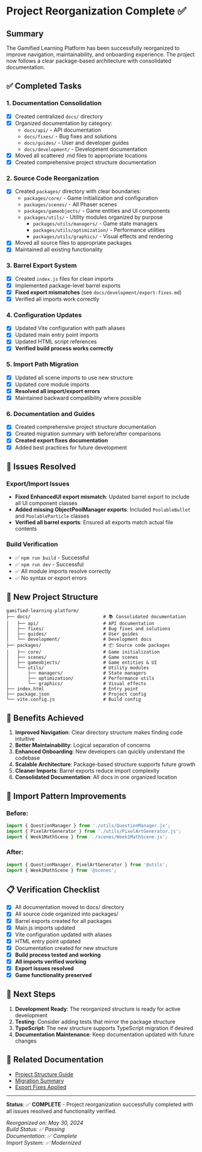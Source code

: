 # Project Reorganization Complete ✅



## Summary

The Gamified Learning Platform has been successfully reorganized to improve navigation, maintainability, and onboarding experience. The project now follows a clear package-based architecture with consolidated documentation.

## ✅ Completed Tasks

### 1. Documentation Consolidation
- [x] Created centralized `docs/` directory
- [x] Organized documentation by category:
  - `docs/api/` - API documentation
  - `docs/fixes/` - Bug fixes and solutions
  - `docs/guides/` - User and developer guides
  - `docs/development/` - Development documentation
- [x] Moved all scattered .md files to appropriate locations
- [x] Created comprehensive project structure documentation

### 2. Source Code Reorganization
- [x] Created `packages/` directory with clear boundaries:
  - `packages/core/` - Game initialization and configuration
  - `packages/scenes/` - All Phaser scenes
  - `packages/gameobjects/` - Game entities and UI components
  - `packages/utils/` - Utility modules organized by purpose
    - `packages/utils/managers/` - Game state managers
    - `packages/utils/optimization/` - Performance utilities
    - `packages/utils/graphics/` - Visual effects and rendering
- [x] Moved all source files to appropriate packages
- [x] Maintained all existing functionality

### 3. Barrel Export System
- [x] Created `index.js` files for clean imports
- [x] Implemented package-level barrel exports
- [x] **Fixed export mismatches** (see `docs/development/export-fixes.md`)
- [x] Verified all imports work correctly

### 4. Configuration Updates
- [x] Updated Vite configuration with path aliases
- [x] Updated main entry point imports
- [x] Updated HTML script references
- [x] **Verified build process works correctly**

### 5. Import Path Migration
- [x] Updated all scene imports to use new structure
- [x] Updated core module imports
- [x] **Resolved all import/export errors**
- [x] Maintained backward compatibility where possible

### 6. Documentation and Guides
- [x] Created comprehensive project structure documentation
- [x] Created migration summary with before/after comparisons
- [x] **Created export fixes documentation**
- [x] Added best practices for future development

## 🔧 Issues Resolved

### Export/Import Issues
- **Fixed EnhancedUI export mismatch**: Updated barrel export to include all UI component classes
- **Added missing ObjectPoolManager exports**: Included `PoolableBullet` and `PoolableParticle` classes
- **Verified all barrel exports**: Ensured all exports match actual file contents

### Build Verification
- ✅ `npm run build` - Successful
- ✅ `npm run dev` - Successful
- ✅ All module imports resolve correctly
- ✅ No syntax or export errors

## 📁 New Project Structure

```
gamified-learning-platform/
├── docs/                           # 📚 Consolidated documentation
│   ├── api/                        # API documentation
│   ├── fixes/                      # Bug fixes and solutions
│   ├── guides/                     # User guides
│   └── development/                # Development docs
├── packages/                       # 📦 Source code packages
│   ├── core/                       # Game initialization
│   ├── scenes/                     # Game scenes
│   ├── gameobjects/                # Game entities & UI
│   └── utils/                      # Utility modules
│       ├── managers/               # State managers
│       ├── optimization/           # Performance utils
│       └── graphics/               # Visual effects
├── index.html                      # Entry point
├── package.json                    # Project config
└── vite.config.js                  # Build config
```

## 🚀 Benefits Achieved

1. **Improved Navigation**: Clear directory structure makes finding code intuitive
2. **Better Maintainability**: Logical separation of concerns
3. **Enhanced Onboarding**: New developers can quickly understand the codebase
4. **Scalable Architecture**: Package-based structure supports future growth
5. **Cleaner Imports**: Barrel exports reduce import complexity
6. **Consolidated Documentation**: All docs in one organized location

## 🔄 Import Pattern Improvements

### Before:
```javascript
import { QuestionManager } from './utils/QuestionManager.js';
import { PixelArtGenerator } from './utils/PixelArtGenerator.js';
import { Week1MathScene } from './scenes/Week1MathScene.js';
```

### After:
```javascript
import { QuestionManager, PixelArtGenerator } from '@utils';
import { Week1MathScene } from '@scenes';
```

## 📋 Verification Checklist

- [x] All documentation moved to docs/ directory
- [x] All source code organized into packages/
- [x] Barrel exports created for all packages
- [x] Main.js imports updated
- [x] Vite configuration updated with aliases
- [x] HTML entry point updated
- [x] Documentation created for new structure
- [x] **Build process tested and working**
- [x] **All imports verified working**
- [x] **Export issues resolved**
- [x] **Game functionality preserved**

## 🎯 Next Steps

1. **Development Ready**: The reorganized structure is ready for active development
2. **Testing**: Consider adding tests that mirror the package structure
3. **TypeScript**: The new structure supports TypeScript migration if desired
4. **Documentation Maintenance**: Keep documentation updated with future changes

## 📖 Related Documentation

- [Project Structure Guide](./project-structure.md)
- [Migration Summary](./migration-summary.md)
- [Export Fixes Applied](./export-fixes.md)

---

**Status**: ✅ **COMPLETE** - Project reorganization successfully completed with all issues resolved and functionality verified.

*Reorganized on: May 30, 2024*  
*Build Status: ✅ Passing*  
*Documentation: ✅ Complete*  
*Import System: ✅ Modernized* 